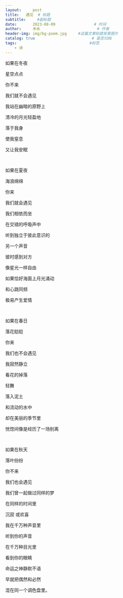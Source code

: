 ```yaml
---
layout:     post                       
title:   遇见  # 标题
subtitle:     #副标题
date:       2023-08-09                 # 时间
author:     木水                         # 作者
header-img: img/bg-poem.jpg     #这篇文章标题背景图片
catalog: true                         # 是否归档
tags:                                #标签
    - 诗
---
```

如果在冬夜

星空点点

你不来

我们就不会遇见

我站在幽暗的原野上

清冷的月光轻盈地

落于我身

使我窒息

又让我安眠

&emsp;

如果在夏夜

海浪绵绵

你来

我们就会遇见

我们相依而坐

在交错的呼吸声中

听到独立于彼此意识的

另一个声音

彼时感到对方

像星光一样自由

如果恰好海面上月光涌动

和心跳同频

极易产生爱情

&emsp;

如果在春日

落花皑皑

你来

我们也不会遇见

我寂然静立

看花的掉落

轻舞

落入泥土

和流动的水中

却在美丽的季节里

恍惚间像是经历了一场别离

&emsp;

如果在秋天

落叶纷纷

你不来

我们也会遇见

我们曾一起做过同样的梦

在同样的时间里

沉寂 或欢喜

我在千万种声音里

听到你的声音

在千万种目光里

看到你的眼睛

命运之神静默不语

早就把偶然和必然

混在同一个调色盘里。
